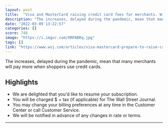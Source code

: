 ```yaml
---
layout: post
title:  "Visa and MasterCard raising credit card fees for merchants. With Lightning Network, there's ZERO middlemen fee. Merchant gets the full amount directly from buyer instantly. Time to ditch these greedy rent seekers."
description: "The increases, delayed during the pandemic, mean that many merchants will pay more when shoppers use credit cards."
date: "2022-03-09 13:22:57"
categories: []
score: 748
image: "https://i.imgur.com/ORPABRq.jpg"
tags: []
link: "https://www.wsj.com/articles/visa-mastercard-prepare-to-raise-credit-card-fees-11646743166?mod=e2tw"
---
```


The increases, delayed during the pandemic, mean that many merchants will pay more when shoppers use credit cards.

## Highlights

- We are delighted that you'd like to resume your subscription.
- You will be charged $ + tax (if applicable) for The Wall Street Journal.
- You may change your billing preferences at any time in the Customer Center or call Customer Service.
- We will be notified in advance of any changes in rate or terms.

---

